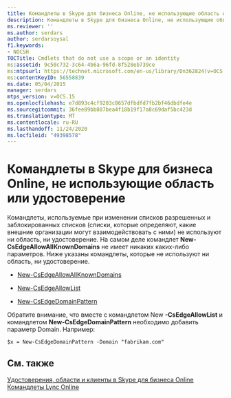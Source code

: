 ```yaml
---
title: Командлеты в Skype для бизнеса Online, не использующие область или удостоверение
description: Командлеты в Skype для бизнеса Online, не использующие область или удостоверение.
ms.reviewer: ''
ms.author: serdars
author: serdarsoysal
f1.keywords:
- NOCSH
TOCTitle: Cmdlets that do not use a scope or an identity
ms:assetid: 9c50c732-3c64-4b6a-96fd-8f528eb739ce
ms:mtpsurl: https://technet.microsoft.com/en-us/library/Dn362824(v=OCS.15)
ms:contentKeyID: 56558839
ms.date: 05/04/2015
manager: serdars
mtps_version: v=OCS.15
ms.openlocfilehash: e7d893c4cf9203c8657dfbdfd7fb2bf46dbdfe4e
ms.sourcegitcommit: 36fee89bb887bea4f18b19f17a8c69daf5bc423d
ms.translationtype: MT
ms.contentlocale: ru-RU
ms.lasthandoff: 11/24/2020
ms.locfileid: "49398578"
---
```

# <a name="cmdlets-in-skype-for-business-online-that-do-not-use-a-scope-or-an-identity"></a>Командлеты в Skype для бизнеса Online, не использующие область или удостоверение

 


Командлеты, используемые при изменении списков разрешенных и заблокированных списков (списки, которые определяют, какие внешние организации могут взаимодействовать с ними) не используют ни область, ни удостоверение. На самом деле командлет **New-CsEdgeAllowAllKnownDomains** не имеет никаких каких-либо параметров. Ниже указаны командлеты, которые не используют ни область, ни удостоверение.

  - [New-CsEdgeAllowAllKnownDomains](https://technet.microsoft.com/library/jj994088\(v=ocs.15\))

  - [New-CsEdgeAllowList](https://technet.microsoft.com/library/jj994023\(v=ocs.15\))

  - [New-CsEdgeDomainPattern](https://technet.microsoft.com/library/jj994040\(v=ocs.15\))

Обратите внимание, что вместе с командлетом New **-CsEdgeAllowList** и командлетом **New-CsEdgeDomainPattern** необходимо добавить параметр Domain. Например:

    $x = New-CsEdgeDomainPattern -Domain "fabrikam.com"

## <a name="see-also"></a>См. также


[Удостоверения, области и клиенты в Skype для бизнеса Online](identities-scopes-and-tenants-in-skype-for-business-online.md)  
[Командлеты Lync Online](https://technet.microsoft.com/library/dn362817\(v=ocs.15\))

